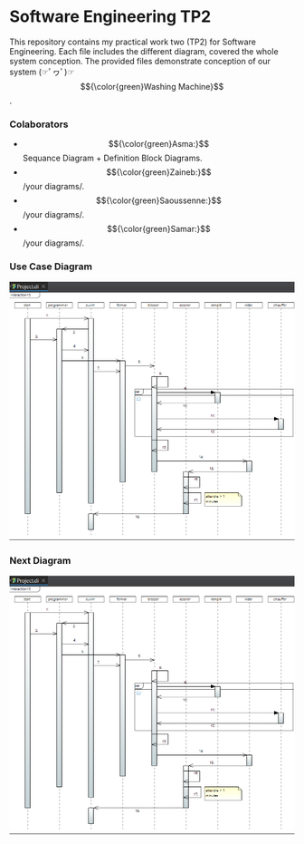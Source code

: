 # Software Engineering TP2

This repository contains my practical work two (TP2) for Software Engineering. Each file includes the different diagram, covered the whole system conception. The provided files demonstrate conception of our system (☞ﾟヮﾟ)☞ $${\color{green}Washing Machine}$$.

### Colaborators  
- $${\color{green}Asma:}$$ Sequance Diagram + Definition Block Diagrams.  
- $${\color{green}Zaineb:}$$ /your diagrams/.
- $${\color{green}Saoussenne:}$$ /your diagrams/.
- $${\color{green}Samar:}$$ /your diagrams/.

### Use Case Diagram
![image](https://github.com/Batout-asma/Software-Engineering-2/blob/main/Sequence%20Diagram.png?raw=true)




### Next Diagram 
![image](https://github.com/Batout-asma/Software-Engineering-2/blob/main/Sequence%20Diagram.png?raw=true)
